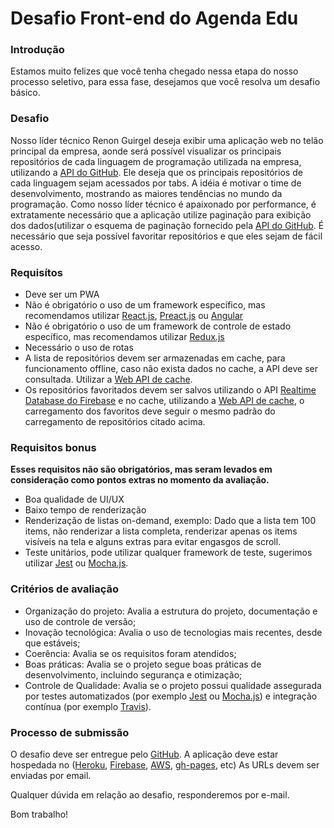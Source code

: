 # Desafio Front-end do Agenda Edu


### Introdução

Estamos muito felizes que você tenha chegado nessa etapa do nosso processo seletivo, para essa fase, desejamos que você resolva um desafio básico.


### Desafio

Nosso líder técnico Renon Guirgel deseja exibir uma aplicação web no telão principal da empresa, aonde será possível visualizar os principais repositórios de cada linguagem de programação utilizada na empresa, utilizando a [API do GitHub](https://developer.github.com/v3/). Ele deseja que os principais repositórios de cada linguagem sejam acessados por tabs. A idéia é motivar o time de desenvolvimento, mostrando as maiores tendências no mundo da programação. Como nosso líder técnico é apaixonado por performance, é extratamente necessário que a aplicação utilize paginação para exibição dos dados(utilizar o esquema de paginação fornecido pela [API do GitHub](https://developer.github.com/v3/). É necessário que seja possível favoritar repositórios e que eles sejam de fácil acesso.


### Requisítos

- Deve ser um PWA
- Não é obrigatório o uso de um framework específico, mas recomendamos utilizar [React.js][reactjs-url], [Preact.js][preactjs-url] ou [Angular][angular-url]
- Não é obrigatório o uso de um framework de controle de estado específico, mas recomendamos utilizar [Redux.js][reduxjs-url]
- Necessário o uso de rotas
- A lista de repositórios devem ser armazenadas em cache, para funcionamento offline, caso não exista dados no cache, a API deve ser consultada. Utilizar a [Web API de cache][cache-api-url].
- Os repositórios favoritados devem ser salvos utilizando o API [Realtime Database do Firebase][firebase-database-url] e no cache, utilizando a [Web API de cache][cache-api-url], o carregamento dos favoritos deve seguir o mesmo padrão do carregamento de repositórios citado acima.


### Requisitos bonus

**Esses requisitos não são obrigatórios, mas seram levados em consideração como pontos extras no momento da avaliação.**

- Boa qualidade de UI/UX
- Baixo tempo de renderização
- Renderização de listas on-demand, exemplo: Dado que a lista tem 100 items, não renderizar a lista completa, renderizar apenas os items visíveis na tela e alguns extras para evitar engasgos de scroll.
- Teste unitários, pode utilizar qualquer framework de teste, sugerimos utilizar [Jest][jest-url] ou [Mocha.js][mocha-url].


### Critérios de avaliação

- Organização do projeto: Avalia a estrutura do projeto, documentação e uso de controle de versão;
- Inovação tecnológica: Avalia o uso de tecnologias mais recentes, desde que estáveis;
- Coerência: Avalia se os requisitos foram atendidos;
- Boas práticas: Avalia se o projeto segue boas práticas de desenvolvimento, incluindo segurança e otimização;
- Controle de Qualidade: Avalia se o projeto possui qualidade assegurada por testes automatizados (por exemplo [Jest][jest-url] ou [Mocha.js][mocha-url]) e integração contínua (por exemplo [Travis][travis-ci-url]).


### Processo de submissão

O desafio deve ser entregue pelo [GitHub][github-url]. A aplicação deve estar hospedada no ([Heroku][heroku-url], [Firebase][firebase-url], [AWS][aws-url], [gh-pages][gh-pages-url], etc) As URLs devem ser enviadas por email.

Qualquer dúvida em relação ao desafio, responderemos por e-mail.

Bom trabalho!

[reactjs-url]: https://reactjs.org/
[preactjs-url]: https://preactjs.com/
[angular-url]: https://angular.io/
[reduxjs-url]: https://redux.js.org/
[cache-api-url]: https://developer.mozilla.org/en-US/docs/Web/API/Cache
[jest-url]: https://facebook.github.io/jest/
[mocha-url]: https://mochajs.org/
[github-url]: https://github.com
[heroku-url]: https://www.heroku.com/
[firebase-url]: https://www.firebase.com/
[aws-url]: https://aws.amazon.com/
[gh-pages-url]: https://pages.github.com/
[firebase-database-url]: https://firebase.google.com/docs/database/
[travis-ci-url]: https://travis-ci.com/

